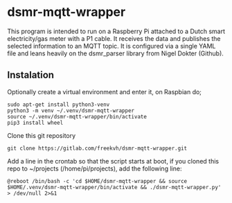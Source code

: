# dsmr-mqtt-wrapper
This program is intended to run on a Raspberry Pi attached to a Dutch smart
electricity/gas meter with a P1 cable. It receives the data and publishes the
selected information to an MQTT topic. It is configured via a single YAML file
and leans heavily on the dsmr_parser library from Nigel Dokter (Github).

## Instalation
Optionally create a virtual environment and enter it, on Raspbian do;

```
sudo apt-get install python3-venv
python3 -m venv ~/.venv/dsmr-mqtt-wrapper
source ~/.venv/dsmr-mqtt-wrapper/bin/activate
pip3 install wheel
```

Clone this git repository

`git clone https://gitlab.com/freekvh/dsmr-mqtt-wrapper.git`

Add a line in the crontab so that the script starts at boot, if you cloned this
repo to ~/projects (/home/pi/projects), add the following line:

`@reboot /bin/bash -c 'cd $HOME/dsmr-mqtt-wrapper && source $HOME/.venv/dsmr-mqtt-wrapper/bin/activate && ./dsmr-mqtt-wrapper.py' > /dev/null 2>&1`